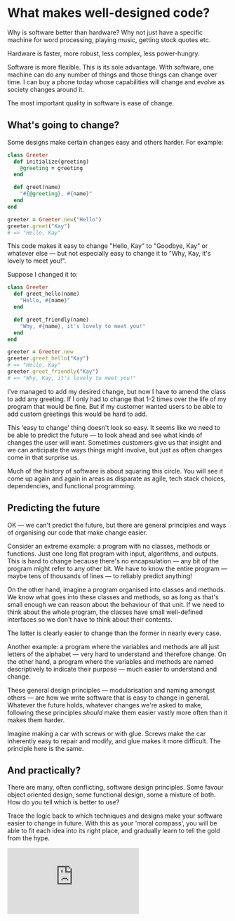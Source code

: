 # What makes well-designed code?
Why is software better than hardware? Why not just have a specific machine for word processing, playing music, getting stock quotes etc.

Hardware is faster, more robust, less complex, less power-hungry.

Software is more flexible. This is its sole advantage. With software, one machine can do any number of things and those things can change over time. I can buy a phone today whose capabilities will change and evolve as society changes around it.

The most important quality in software is ease of change.

## What's going to change?
Some designs make certain changes easy and others harder. For example:

```ruby
class Greeter
  def initialize(greeting)
    @greeting = greeting
  end

  def greet(name)
    "#{@greeting}, #{name}"
  end
end

greeter = Greeter.new("Hello")
greeter.greet("Kay")
# => "Hello, Kay"
```

This code makes it easy to change "Hello, Kay" to "Goodbye, Kay" or whatever else — but not especially easy to change it to "Why, Kay, it's lovely to meet you!".

Suppose I changed it to:

```ruby
class Greeter
  def greet_hello(name)
    "Hello, #{name}"
  end

  def greet_friendly(name)
    "Why, #{name}, it's lovely to meet you!"
  end
end

greeter = Greeter.new
greeter.greet_hello("Kay")
# => "Hello, Kay"
greeter.greet_friendly("Kay")
# => "Why, Kay, it's lovely to meet you!"
```

I've managed to add my desired change, but now I have to amend the class to add any greeting. If I only had to change that 1-2 times over the life of my program that would be fine. But if my customer wanted users to be able to add custom greetings this would be hard to add.

This 'easy to change' thing doesn't look so easy. It seems like we need to be able to predict the future — to look ahead and see what kinds of changes the user will want. Sometimes customers give us that insight and we can anticipate the ways things might involve, but just as often changes come in that surprise us.

Much of the history of software is about squaring this circle. You will see it come up again and again in areas as disparate as agile, tech stack choices, dependencies, and functional programming.

## Predicting the future
OK — we can't predict the future, but there are general principles and ways of organising our code that make change easier.

Consider an extreme example: a program with no classes, methods or functions. Just one long flat program with input, algorithms, and outputs. This is hard to change because there's no encapsulation — any bit of the program might refer to any other bit. We have to know the entire program — maybe tens of thousands of lines — to reliably predict anything!

On the other hand, imagine a program organised into classes and methods. We know what goes into these classes and methods, so as long as that's small enough we can reason about the behaviour of that unit. If we need to think about the whole program, the classes have small well-defined interfaces so we don't have to think about their contents.

The latter is clearly easier to change than the former in nearly every case.

Another example: a program where the variables and methods are all just letters of the alphabet — very hard to understand and therefore change. On the other hand, a program where the variables and methods are named descriptively to indicate their purpose — much easier to understand and change.

These general design principles — modularisation and naming amongst others — are how we write software that is easy to change in general. Whatever the future holds, whatever changes we're asked to make, following these principles *should* make them easier vastly more often than it makes them harder.

Imagine making a car with screws or with glue. Screws make the car inherently easy to repair and modify, and glue makes it more difficult. The principle here is the same.

## And practically?
There are many, often conflicting, software design principles. Some favour object oriented design, some functional design, some a mixture of both. How do you tell which is better to use?

Trace the logic back to which techniques and designs make your software easier to change in future. With this as your 'moral compass', you will be able to fit each idea into its right place, and gradually learn to tell the gold from the hype.


![Tracking pixel](https://githubanalytics.herokuapp.com/course/pills/what_makes_well_designed_code.md)
